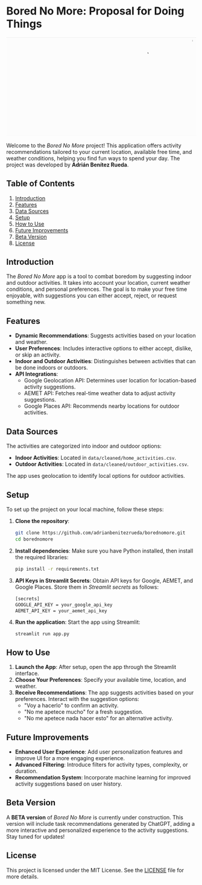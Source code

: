 
# Bored No More: Proposal for Doing Things

![Demo](./lib/img/demo.gif)

Welcome to the *Bored No More* project! This application offers activity recommendations tailored to your current location, available free time, and weather conditions, helping you find fun ways to spend your day. The project was developed by **Adrián Benítez Rueda**.

## Table of Contents

1. [Introduction](#introduction)
2. [Features](#features)
3. [Data Sources](#data-sources)
4. [Setup](#setup)
5. [How to Use](#how-to-use)
6. [Future Improvements](#future-improvements)
7. [Beta Version](#beta-version)
8. [License](#license)

## Introduction

The *Bored No More* app is a tool to combat boredom by suggesting indoor and outdoor activities. It takes into account your location, current weather conditions, and personal preferences. The goal is to make your free time enjoyable, with suggestions you can either accept, reject, or request something new.

## Features

- **Dynamic Recommendations**: Suggests activities based on your location and weather.
- **User Preferences**: Includes interactive options to either accept, dislike, or skip an activity.
- **Indoor and Outdoor Activities**: Distinguishes between activities that can be done indoors or outdoors.
- **API Integrations**:
  - Google Geolocation API: Determines user location for location-based activity suggestions.
  - AEMET API: Fetches real-time weather data to adjust activity suggestions.
  - Google Places API: Recommends nearby locations for outdoor activities.

## Data Sources

The activities are categorized into indoor and outdoor options:
- **Indoor Activities**: Located in `data/cleaned/home_activities.csv`.
- **Outdoor Activities**: Located in `data/cleaned/outdoor_activities.csv`.

The app uses geolocation to identify local options for outdoor activities.

## Setup

To set up the project on your local machine, follow these steps:

1. **Clone the repository**:
   ```bash
   git clone https://github.com/adrianbenitezrueda/borednomore.git
   cd borednomore
   ```

2. **Install dependencies**:
   Make sure you have Python installed, then install the required libraries:
   ```bash
   pip install -r requirements.txt
   ```

3. **API Keys in Streamlit Secrets**:
   Obtain API keys for Google, AEMET, and Google Places. Store them in *Streamlit secrets* as follows:
   ```plaintext
   [secrets]
   GOOGLE_API_KEY = your_google_api_key
   AEMET_API_KEY = your_aemet_api_key
   ```

4. **Run the application**:
   Start the app using Streamlit:
   ```bash
   streamlit run app.py
   ```

## How to Use

1. **Launch the App**: After setup, open the app through the Streamlit interface.
2. **Choose Your Preferences**: Specify your available time, location, and weather.
3. **Receive Recommendations**: The app suggests activities based on your preferences. Interact with the suggestion options:
   - "Voy a hacerlo" to confirm an activity.
   - "No me apetece mucho" for a fresh suggestion.
   - "No me apetece nada hacer esto" for an alternative activity.

## Future Improvements

- **Enhanced User Experience**: Add user personalization features and improve UI for a more engaging experience.
- **Advanced Filtering**: Introduce filters for activity types, complexity, or duration.
- **Recommendation System**: Incorporate machine learning for improved activity suggestions based on user history.

## Beta Version

A **BETA version** of *Bored No More* is currently under construction. This version will include task recommendations generated by ChatGPT, adding a more interactive and personalized experience to the activity suggestions. Stay tuned for updates!

## License

This project is licensed under the MIT License. See the [LICENSE](LICENSE) file for more details.
